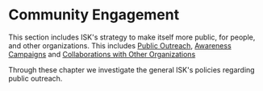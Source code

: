 # Community Engagement

This section includes ISK's strategy to make itself more public, for people, and other organizations. This includes [Public Outreach](Publich-Outreach.md), [Awareness Campaigns](Awareness-Campaigns.md) and [Collaborations with Other Organizations](Collaboration-with-Other-Organizations.md)

Through these chapter we investigate the general ISK's policies regarding public outreach.